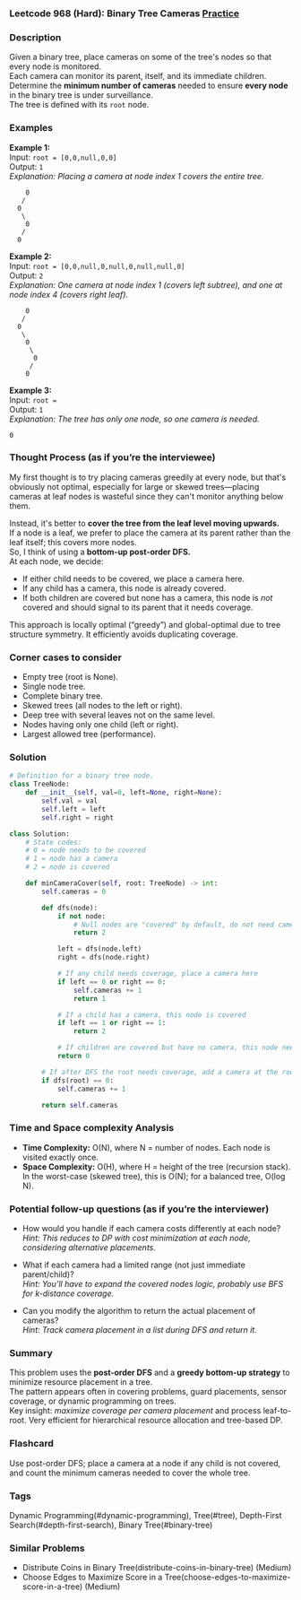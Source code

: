 ### Leetcode 968 (Hard): Binary Tree Cameras [Practice](https://leetcode.com/problems/binary-tree-cameras)

### Description  
Given a binary tree, place cameras on some of the tree's nodes so that every node is monitored.  
Each camera can monitor its parent, itself, and its immediate children.  
Determine the **minimum number of cameras** needed to ensure **every node** in the binary tree is under surveillance.  
The tree is defined with its `root` node.

### Examples  

**Example 1:**  
Input: `root = [0,0,null,0,0]`  
Output: `1`  
*Explanation: Placing a camera at node index 1 covers the entire tree.*

```
    0
   /
  0
   \
    0
   /
  0
```

**Example 2:**  
Input: `root = [0,0,null,0,null,0,null,null,0]`  
Output: `2`  
*Explanation: One camera at node index 1 (covers left subtree), and one at node index 4 (covers right leaf).*

```
    0
   /
  0
   \
    0
     \
      0
     /
    0
```

**Example 3:**  
Input: `root = `  
Output: `1`  
*Explanation: The tree has only one node, so one camera is needed.*

```
0
```

### Thought Process (as if you’re the interviewee)  
My first thought is to try placing cameras greedily at every node, but that's obviously not optimal, especially for large or skewed trees—placing cameras at leaf nodes is wasteful since they can't monitor anything below them.

Instead, it's better to **cover the tree from the leaf level moving upwards.**  
If a node is a leaf, we prefer to place the camera at its parent rather than the leaf itself; this covers more nodes.  
So, I think of using a **bottom-up post-order DFS.**  
At each node, we decide:

- If either child needs to be covered, we place a camera here.
- If any child has a camera, this node is already covered.
- If both children are covered but none has a camera, this node is *not* covered and should signal to its parent that it needs coverage.

This approach is locally optimal (“greedy”) and global-optimal due to tree structure symmetry. It efficiently avoids duplicating coverage.

### Corner cases to consider  
- Empty tree (root is None).
- Single node tree.
- Complete binary tree.
- Skewed trees (all nodes to the left or right).
- Deep tree with several leaves not on the same level.
- Nodes having only one child (left or right).
- Largest allowed tree (performance).

### Solution

```python
# Definition for a binary tree node.
class TreeNode:
    def __init__(self, val=0, left=None, right=None):
        self.val = val
        self.left = left
        self.right = right

class Solution:
    # State codes:
    # 0 = node needs to be covered
    # 1 = node has a camera
    # 2 = node is covered

    def minCameraCover(self, root: TreeNode) -> int:
        self.cameras = 0

        def dfs(node):
            if not node:
                # Null nodes are "covered" by default, do not need cameras
                return 2

            left = dfs(node.left)
            right = dfs(node.right)

            # If any child needs coverage, place a camera here
            if left == 0 or right == 0:
                self.cameras += 1
                return 1

            # If a child has a camera, this node is covered
            if left == 1 or right == 1:
                return 2

            # If children are covered but have no camera, this node needs coverage
            return 0

        # If after DFS the root needs coverage, add a camera at the root
        if dfs(root) == 0:
            self.cameras += 1

        return self.cameras
```

### Time and Space complexity Analysis  

- **Time Complexity:** O(N), where N = number of nodes. Each node is visited exactly once.
- **Space Complexity:** O(H), where H = height of the tree (recursion stack).  
  In the worst-case (skewed tree), this is O(N); for a balanced tree, O(log N).

### Potential follow-up questions (as if you’re the interviewer)  

- How would you handle if each camera costs differently at each node?  
  *Hint: This reduces to DP with cost minimization at each node, considering alternative placements.*

- What if each camera had a limited range (not just immediate parent/child)?  
  *Hint: You’ll have to expand the covered nodes logic, probably use BFS for k-distance coverage.*

- Can you modify the algorithm to return the actual placement of cameras?  
  *Hint: Track camera placement in a list during DFS and return it.*

### Summary
This problem uses the **post-order DFS** and a **greedy bottom-up strategy** to minimize resource placement in a tree.  
The pattern appears often in covering problems, guard placements, sensor coverage, or dynamic programming on trees.  
Key insight: *maximize coverage per camera placement* and process leaf-to-root. Very efficient for hierarchical resource allocation and tree-based DP.


### Flashcard
Use post-order DFS; place a camera at a node if any child is not covered, and count the minimum cameras needed to cover the whole tree.

### Tags
Dynamic Programming(#dynamic-programming), Tree(#tree), Depth-First Search(#depth-first-search), Binary Tree(#binary-tree)

### Similar Problems
- Distribute Coins in Binary Tree(distribute-coins-in-binary-tree) (Medium)
- Choose Edges to Maximize Score in a Tree(choose-edges-to-maximize-score-in-a-tree) (Medium)